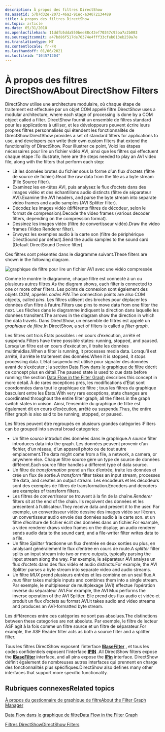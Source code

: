 ```yaml
---
description: À propos des filtres DirectShow
ms.assetid: 57b7d32e-2073-46a2-91ec-a34072134489
title: À propos des filtres DirectShow
ms.topic: article
ms.date: 05/31/2018
ms.openlocfilehash: 11ddfb5dda550bee88c42ef70347c95ba7a2b003
ms.sourcegitcommit: a47bd86f517de76374e4fff33cfeb613eb259a7e
ms.translationtype: MT
ms.contentlocale: fr-FR
ms.lasthandoff: 01/06/2021
ms.locfileid: "104571204"
---
```

# <a name="about-directshow-filters"></a><span data-ttu-id="57ed8-103">À propos des filtres DirectShow</span><span class="sxs-lookup"><span data-stu-id="57ed8-103">About DirectShow Filters</span></span>

<span data-ttu-id="57ed8-104">DirectShow utilise une architecture modulaire, où chaque étape de traitement est effectuée par un objet COM appelé filtre.</span><span class="sxs-lookup"><span data-stu-id="57ed8-104">DirectShow uses a modular architecture, where each stage of processing is done by a COM object called a filter.</span></span> <span data-ttu-id="57ed8-105">DirectShow fournit un ensemble de filtres standard pour les applications à utiliser, et les développeurs peuvent écrire leurs propres filtres personnalisés qui étendent les fonctionnalités de DirectShow.</span><span class="sxs-lookup"><span data-stu-id="57ed8-105">DirectShow provides a set of standard filters for applications to use, and developers can write their own custom filters that extend the functionality of DirectShow.</span></span> <span data-ttu-id="57ed8-106">Pour illustrer ce point, Voici les étapes nécessaires pour lire un fichier vidéo AVI, ainsi que les filtres qui effectuent chaque étape :</span><span class="sxs-lookup"><span data-stu-id="57ed8-106">To illustrate, here are the steps needed to play an AVI video file, along with the filters that perform each step:</span></span>

-   <span data-ttu-id="57ed8-107">Lit les données brutes du fichier sous la forme d’un flux d’octets (filtre de source de fichier).</span><span class="sxs-lookup"><span data-stu-id="57ed8-107">Read the raw data from the file as a byte stream (File Source filter).</span></span>
-   <span data-ttu-id="57ed8-108">Examinez les en-têtes AVI, puis analysez le flux d’octets dans des images vidéo et des échantillons audio distincts (filtre de séparateur AVI).</span><span class="sxs-lookup"><span data-stu-id="57ed8-108">Examine the AVI headers, and parse the byte stream into separate video frames and audio samples (AVI Splitter filter).</span></span>
-   <span data-ttu-id="57ed8-109">Décodez les images vidéo (différents filtres de décodeur, selon le format de compression).</span><span class="sxs-lookup"><span data-stu-id="57ed8-109">Decode the video frames (various decoder filters, depending on the compression format).</span></span>
-   <span data-ttu-id="57ed8-110">Dessinez les images vidéo (filtre de convertisseur vidéo).</span><span class="sxs-lookup"><span data-stu-id="57ed8-110">Draw the video frames (Video Renderer filter).</span></span>
-   <span data-ttu-id="57ed8-111">Envoyez les exemples audio à la carte son (filtre de périphérique DirectSound par défaut).</span><span class="sxs-lookup"><span data-stu-id="57ed8-111">Send the audio samples to the sound card (Default DirectSound Device filter).</span></span>

<span data-ttu-id="57ed8-112">Ces filtres sont présentés dans le diagramme suivant.</span><span class="sxs-lookup"><span data-stu-id="57ed8-112">These filters are shown in the following diagram.</span></span>

![graphique de filtre pour lire un fichier AVI avec une vidéo compressée](images/avi-filter-graph.png)

<span data-ttu-id="57ed8-114">Comme le montre le diagramme, chaque filtre est connecté à un ou plusieurs autres filtres.</span><span class="sxs-lookup"><span data-stu-id="57ed8-114">As the diagram shows, each filter is connected to one or more other filters.</span></span> <span data-ttu-id="57ed8-115">Les points de connexion sont également des objets COM, appelés *codes PIN*.</span><span class="sxs-lookup"><span data-stu-id="57ed8-115">The connection points are also COM objects, called *pins*.</span></span> <span data-ttu-id="57ed8-116">Les filtres utilisent des broches pour déplacer les données d’un filtre à l’autre.</span><span class="sxs-lookup"><span data-stu-id="57ed8-116">Filters use pins to move data from one filter the next.</span></span> <span data-ttu-id="57ed8-117">Les flèches dans le diagramme indiquent la direction dans laquelle les données transitent.</span><span class="sxs-lookup"><span data-stu-id="57ed8-117">The arrows in the diagram show the direction in which the data travels.</span></span> <span data-ttu-id="57ed8-118">Dans DirectShow, un ensemble de filtres est appelé un *graphique de filtre*.</span><span class="sxs-lookup"><span data-stu-id="57ed8-118">In DirectShow, a set of filters is called a *filter graph*.</span></span>

<span data-ttu-id="57ed8-119">Les filtres ont trois États possibles : en cours d’exécution, arrêté et suspendu.</span><span class="sxs-lookup"><span data-stu-id="57ed8-119">Filters have three possible states: running, stopped, and paused.</span></span> <span data-ttu-id="57ed8-120">Lorsqu’un filtre est en cours d’exécution, il traite les données multimédias.</span><span class="sxs-lookup"><span data-stu-id="57ed8-120">When a filter is running, it processes media data.</span></span> <span data-ttu-id="57ed8-121">Lorsqu’il est arrêté, il arrête le traitement des données.</span><span class="sxs-lookup"><span data-stu-id="57ed8-121">When it is stopped, it stops processing data.</span></span> <span data-ttu-id="57ed8-122">L’état suspendu est utilisé pour signaler des données avant de s’exécuter ; la section [Data Flow dans le graphique de filtre](data-flow-in-the-filter-graph.md) décrit ce concept plus en détail.</span><span class="sxs-lookup"><span data-stu-id="57ed8-122">The paused state is used to cue data before running; the section [Data Flow in the Filter Graph](data-flow-in-the-filter-graph.md) describes this concept in more detail.</span></span> <span data-ttu-id="57ed8-123">À de rares exceptions près, les modifications d’État sont coordonnées dans tout le graphique de filtre ; tous les filtres du graphique basculent entre les États.</span><span class="sxs-lookup"><span data-stu-id="57ed8-123">With very rare exceptions, state changes are coordinated throughout the entire filter graph; all the filters in the graph switch states in unison.</span></span> <span data-ttu-id="57ed8-124">Ainsi, l’ensemble du graphique de filtre est également dit en cours d’exécution, arrêté ou suspendu.</span><span class="sxs-lookup"><span data-stu-id="57ed8-124">Thus, the entire filter graph is also said to be running, stopped, or paused.</span></span>

<span data-ttu-id="57ed8-125">Les filtres peuvent être regroupés en plusieurs grandes catégories :</span><span class="sxs-lookup"><span data-stu-id="57ed8-125">Filters can be grouped into several broad categories:</span></span>

-   <span data-ttu-id="57ed8-126">Un filtre *source* introduit des données dans le graphique.</span><span class="sxs-lookup"><span data-stu-id="57ed8-126">A *source* filter introduces data into the graph.</span></span> <span data-ttu-id="57ed8-127">Les données peuvent provenir d’un fichier, d’un réseau, d’un appareil photo ou de tout autre emplacement.</span><span class="sxs-lookup"><span data-stu-id="57ed8-127">The data might come from a file, a network, a camera, or anywhere else.</span></span> <span data-ttu-id="57ed8-128">Chaque filtre source gère un type de source de données différent.</span><span class="sxs-lookup"><span data-stu-id="57ed8-128">Each source filter handles a different type of data source.</span></span>
-   <span data-ttu-id="57ed8-129">Un filtre de *transformation* prend un flux d’entrée, traite les données et crée un flux de sortie.</span><span class="sxs-lookup"><span data-stu-id="57ed8-129">A *transform* filter takes an input stream, processes the data, and creates an output stream.</span></span> <span data-ttu-id="57ed8-130">Les encodeurs et les décodeurs sont des exemples de filtres de transformation.</span><span class="sxs-lookup"><span data-stu-id="57ed8-130">Encoders and decoders are examples of transform filters.</span></span>
-   <span data-ttu-id="57ed8-131">Les filtres de *convertisseur* se trouvent à la fin de la chaîne.</span><span class="sxs-lookup"><span data-stu-id="57ed8-131">*Renderer* filters sit at the end of the chain.</span></span> <span data-ttu-id="57ed8-132">Ils reçoivent des données et les présentent à l’utilisateur.</span><span class="sxs-lookup"><span data-stu-id="57ed8-132">They receive data and present it to the user.</span></span> <span data-ttu-id="57ed8-133">Par exemple, un convertisseur vidéo dessine des images vidéo sur l’écran. un convertisseur audio envoie des données audio à la carte son. et un filtre d’écriture de fichier écrit des données dans un fichier.</span><span class="sxs-lookup"><span data-stu-id="57ed8-133">For example, a video renderer draws video frames on the display; an audio renderer sends audio data to the sound card; and a file-writer filter writes data to a file.</span></span>
-   <span data-ttu-id="57ed8-134">Un filtre *Splitter* fractionne un flux d’entrée en deux sorties ou plus, en analysant généralement le flux d’entrée en cours de route.</span><span class="sxs-lookup"><span data-stu-id="57ed8-134">A *splitter* filter splits an input stream into two or more outputs, typically parsing the input stream along the way.</span></span> <span data-ttu-id="57ed8-135">Par exemple, le séparateur AVI analyse un flux d’octets dans des flux vidéo et audio distincts.</span><span class="sxs-lookup"><span data-stu-id="57ed8-135">For example, the AVI Splitter parses a byte stream into separate video and audio streams.</span></span>
-   <span data-ttu-id="57ed8-136">Un filtre *MUX* prend plusieurs entrées et les combine en un seul flux.</span><span class="sxs-lookup"><span data-stu-id="57ed8-136">A *mux* filter takes multiple inputs and combines them into a single stream.</span></span> <span data-ttu-id="57ed8-137">Par exemple, le multiplexeur de multiplexage (AVI) effectue l’opération inverse du séparateur AVI.</span><span class="sxs-lookup"><span data-stu-id="57ed8-137">For example, the AVI Mux performs the inverse operation of the AVI Splitter.</span></span> <span data-ttu-id="57ed8-138">Elle prend des flux audio et vidéo et produit un flux d’octets au format AVI.</span><span class="sxs-lookup"><span data-stu-id="57ed8-138">It takes audio and video streams and produces an AVI-formatted byte stream.</span></span>

<span data-ttu-id="57ed8-139">Les différences entre ces catégories ne sont pas absolues.</span><span class="sxs-lookup"><span data-stu-id="57ed8-139">The distinctions between these categories are not absolute.</span></span> <span data-ttu-id="57ed8-140">Par exemple, le filtre de lecteur ASF agit à la fois comme un filtre source et un filtre de séparateur.</span><span class="sxs-lookup"><span data-stu-id="57ed8-140">For example, the ASF Reader filter acts as both a source filter and a splitter filter.</span></span>

<span data-ttu-id="57ed8-141">Tous les filtres DirectShow exposent l’interface [**IBaseFilter**](/windows/desktop/api/Strmif/nn-strmif-ibasefilter) , et tous les codes confidentiels exposent l’interface [**IPIN**](/windows/desktop/api/Strmif/nn-strmif-ipin) .</span><span class="sxs-lookup"><span data-stu-id="57ed8-141">All DirectShow filters expose the [**IBaseFilter**](/windows/desktop/api/Strmif/nn-strmif-ibasefilter) interface, and all pins expose the [**IPin**](/windows/desktop/api/Strmif/nn-strmif-ipin) interface.</span></span> <span data-ttu-id="57ed8-142">DirectShow définit également de nombreuses autres interfaces qui prennent en charge des fonctionnalités plus spécifiques.</span><span class="sxs-lookup"><span data-stu-id="57ed8-142">DirectShow also defines many other interfaces that support more specific functionality.</span></span>

## <a name="related-topics"></a><span data-ttu-id="57ed8-143">Rubriques connexes</span><span class="sxs-lookup"><span data-stu-id="57ed8-143">Related topics</span></span>

<dl> <dt>

[<span data-ttu-id="57ed8-144">À propos du gestionnaire de graphique de filtre</span><span class="sxs-lookup"><span data-stu-id="57ed8-144">About the Filter Graph Manager</span></span>](about-the-filter-graph-manager.md)
</dt> <dt>

[<span data-ttu-id="57ed8-145">Data Flow dans le graphique de filtre</span><span class="sxs-lookup"><span data-stu-id="57ed8-145">Data Flow in the Filter Graph</span></span>](data-flow-in-the-filter-graph.md)
</dt> <dt>

[<span data-ttu-id="57ed8-146">Filtres DirectShow</span><span class="sxs-lookup"><span data-stu-id="57ed8-146">DirectShow Filters</span></span>](directshow-filters.md)
</dt> </dl>

 

 



